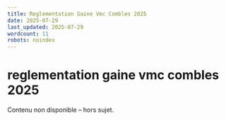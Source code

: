 ```yaml
---
title: Reglementation Gaine Vmc Combles 2025
date: 2025-07-29
last_updated: 2025-07-29
wordcount: 11
robots: noindex
---
```


# reglementation gaine vmc combles 2025

Contenu non disponible – hors sujet.